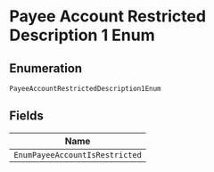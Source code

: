 
# Payee Account Restricted Description 1 Enum

## Enumeration

`PayeeAccountRestrictedDescription1Enum`

## Fields

| Name |
|  --- |
| `EnumPayeeAccountIsRestricted` |

